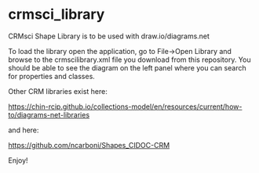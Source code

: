 # crmsci_library
CRMsci Shape Library is to be used with draw.io/diagrams.net

To load the library open the application, go to File->Open Library and browse to the crmscilibrary.xml file you download from this repository. You should be able to see the diagram on the left panel where you can search for properties and classes.

Other CRM libraries exist here: 

https://chin-rcip.github.io/collections-model/en/resources/current/how-to/diagrams-net-libraries

and here:

https://github.com/ncarboni/Shapes_CIDOC-CRM

Enjoy!


